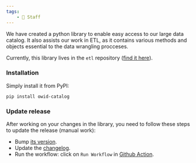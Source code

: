 ```yaml
---
tags:
    - 👷 Staff
---
```

We have created a python library to enable easy access to our large data catalog. It also assists our work in ETL, as it contains various methods and objects essential to the data wrangling procceses.


Currently, this library lives in the `etl` repository ([find it here](https://github.com/owid/etl/blob/master/lib/catalog)).

### Installation
Simply install it from PyPI:

```shell
pip install owid-catalog
```

### Update release
After working on your changes in the library, you need to follow these steps to update the release (manual work):


- Bump [its version](https://github.com/owid/etl/blob/master/lib/catalog/pyproject.toml).
- Update the [changelog](https://github.com/owid/etl/blob/master/lib/catalog/README.md?plain=1#L215).
- Run the workflow: click on `Run Workflow` in [Github Action](https://github.com/owid/etl/actions/workflows/publish-owid-catalog.yml).

